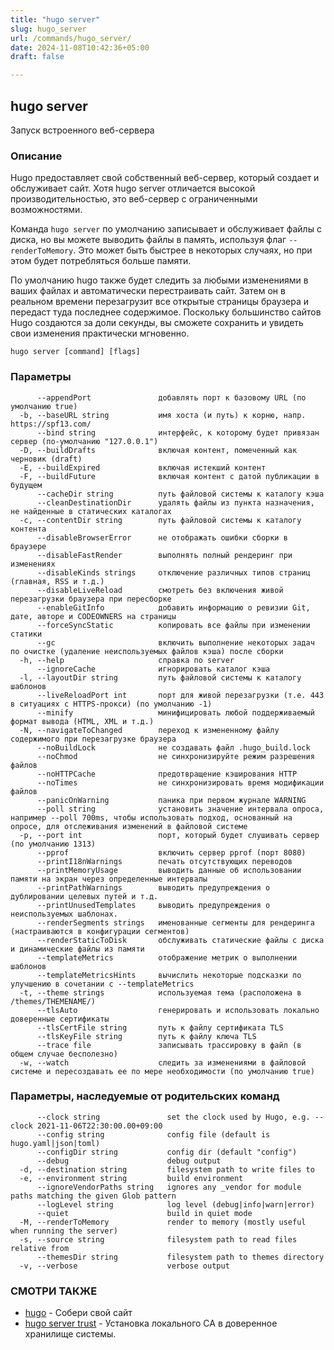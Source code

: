 ```yaml
---
title: "hugo server"
slug: hugo_server
url: /commands/hugo_server/
date: 2024-11-08T10:42:36+05:00
draft: false

---
```

## hugo server

Запуск встроенного веб-сервера

### Описание

Hugo предоставляет свой собственный веб-сервер, который создает и обслуживает сайт.
Хотя hugo server отличается высокой производительностью, это веб-сервер с ограниченными возможностями.

Команда `hugo server` по умолчанию записывает и обслуживает файлы с диска, но вы можете выводить файлы в память, используя флаг `--renderToMemory`. Это может быть быстрее в некоторых случаях, но при этом будет потребляться больше памяти.

По умолчанию hugo также будет следить за любыми изменениями в ваших файлах и автоматически перестраивать сайт. Затем он в реальном времени перезагрузит все открытые страницы браузера и передаст туда последнее содержимое. Поскольку большинство сайтов Hugo создаются за доли секунды, вы сможете сохранить и увидеть свои изменения практически мгновенно.

```
hugo server [command] [flags]
```

### Параметры

```
      --appendPort               добавлять порт к базовому URL (по умолчанию true)
  -b, --baseURL string           имя хоста (и путь) к корню, напр. https://spf13.com/
      --bind string              интерфейс, к которому будет привязан сервер (по-умолчанию "127.0.0.1")
  -D, --buildDrafts              включая контент, помеченный как черновик (draft)
  -E, --buildExpired             включая истекший контент
  -F, --buildFuture              включая контент с датой публикации в будущем
      --cacheDir string          путь файловой системы к каталогу кэша
      --cleanDestinationDir      удалять файлы из пункта назначения, не найденные в статических каталогах
  -c, --contentDir string        путь файловой системы к каталогу контента
      --disableBrowserError      не отображать ошибки сборки в браузере
      --disableFastRender        выполнять полный рендеринг при изменениях
      --disableKinds strings     отключение различных типов страниц (главная, RSS и т.д.)
      --disableLiveReload        смотреть без включения живой перезагрузки браузера при пересборке
      --enableGitInfo            добавить информацию о ревизии Git, дате, авторе и CODEOWNERS на страницы
      --forceSyncStatic          копировать все файлы при изменении статики
      --gc                       включить выполнение некоторых задач по очистке (удаление неиспользуемых файлов кэша) после сборки
  -h, --help                     справка по server
      --ignoreCache              игнорировать каталог кэша
  -l, --layoutDir string         путь файловой системы к каталогу шаблонов
      --liveReloadPort int       порт для живой перезагрузки (т.е. 443 в ситуациях с HTTPS-прокси) (по умолчанию -1)
      --minify                   минифицировать любой поддерживаемый формат вывода (HTML, XML и т.д.)
  -N, --navigateToChanged        переход к измененному файлу содержимого при перезагрузке браузера
      --noBuildLock              не создавать файл .hugo_build.lock
      --noChmod                  не синхронизируйте режим разрешения файлов
      --noHTTPCache              предотвращение кэширования HTTP
      --noTimes                  не синхронизировать время модификации файлов
      --panicOnWarning           паника при первом журнале WARNING
      --poll string              установить значение интервала опроса, например --poll 700ms, чтобы использовать подход, основанный на опросе, для отслеживания изменений в файловой системе
  -p, --port int                 порт, который будет слушивать сервер (по умолчанию 1313)
      --pprof                    включить сервер pprof (порт 8080)
      --printI18nWarnings        печать отсутствующих переводов
      --printMemoryUsage         выводить данные об использовании памяти на экран через определенные интервалы
      --printPathWarnings        выводить предупреждения о дублировании целевых путей и т.д.
      --printUnusedTemplates     выводить предупреждения о неиспользуемых шаблонах.
      --renderSegments strings   именованные сегменты для рендеринга (настраиваются в конфигурации сегментов)
      --renderStaticToDisk       обслуживать статические файлы с диска и динамические файлы из памяти
      --templateMetrics          отображение метрик о выполнении шаблонов
      --templateMetricsHints     вычислить некоторые подсказки по улучшению в сочетании с --templateMetrics
  -t, --theme strings            используемая тема (расположена в /themes/THEMENAME/)
      --tlsAuto                  генерировать и использовать локально доверенные сертификаты
      --tlsCertFile string       путь к файлу сертификата TLS
      --tlsKeyFile string        путь к файлу ключа TLS
      --trace file               записывать трассировку в файл (в общем случае бесполезно)
  -w, --watch                    следить за изменениями в файловой системе и пересоздавать ее по мере необходимости (по умолчанию true)
```

### Параметры, наследуемые от родительских команд

```
      --clock string               set the clock used by Hugo, e.g. --clock 2021-11-06T22:30:00.00+09:00
      --config string              config file (default is hugo.yaml|json|toml)
      --configDir string           config dir (default "config")
      --debug                      debug output
  -d, --destination string         filesystem path to write files to
  -e, --environment string         build environment
      --ignoreVendorPaths string   ignores any _vendor for module paths matching the given Glob pattern
      --logLevel string            log level (debug|info|warn|error)
      --quiet                      build in quiet mode
  -M, --renderToMemory             render to memory (mostly useful when running the server)
  -s, --source string              filesystem path to read files relative from
      --themesDir string           filesystem path to themes directory
  -v, --verbose                    verbose output
```

### СМОТРИ ТАКЖЕ

* [hugo](/commands/hugo/)	 - Собери свой сайт
* [hugo server trust](/commands/hugo_server_trust/)	 - Установка локального CA в доверенное хранилище системы.


